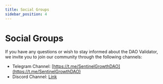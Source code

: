 ```yaml
---
title: Social Groups
sidebar_position: 4
---
```


# Social Groups

If you have any questions or wish to stay informed about the DAO Validator, we invite you to join our community through the following channels:

- Telegram Channel: [https://t.me/SentinelGrowthDAO](https://t.me/SentinelGrowthDAO)
- Discord Channel: [Link](https://discord.com/channels/436630361313640469/1148964356592259082)